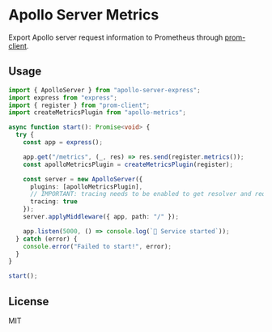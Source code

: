 # Apollo Server Metrics

Export Apollo server request information to Prometheus through
[prom-client](https://github.com/siimon/prom-client).

## Usage

```typescript
import { ApolloServer } from "apollo-server-express";
import express from "express";
import { register } from "prom-client";
import createMetricsPlugin from "apollo-metrics";

async function start(): Promise<void> {
  try {
    const app = express();

    app.get("/metrics", (_, res) => res.send(register.metrics());
    const apolloMetricsPlugin = createMetricsPlugin(register);

    const server = new ApolloServer({
      plugins: [apolloMetricsPlugin],
      // IMPORTANT: tracing needs to be enabled to get resolver and request timings!
      tracing: true
    });
    server.applyMiddleware({ app, path: "/" });

    app.listen(5000, () => console.log(`🚀 Service started`));
  } catch (error) {
    console.error("Failed to start!", error);
  }
}

start();
```

## License

MIT
